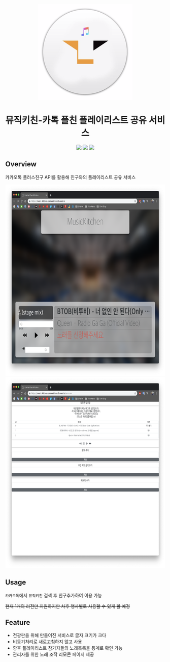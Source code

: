 <div align="middle">
    <img src="./readme_assets/logo.png" height="300px">
</div>

<h1 align="center">뮤직키친-카톡 플친 플레이리스트 공유 서비스</h1>

<p align="center">
    <img src="https://img.shields.io/badge/Coverage-1%20thd-brightgreen.svg"/>
    <img src="https://img.shields.io/badge/Lang-ruby-red.svg"/>
    <img src="https://img.shields.io/badge/release-v0.0.1-orange.svg"/>
</p>


## Overview

카카오톡 플러스친구 API를 활용해 친구와의 플레이리스트 공유 서비스 

<img src="./readme_assets/list.png" height="600px">

<img src="./readme_assets/remocon.png" height="600px">

## Usage

`카카오톡`에서 `뮤직키친` 검색 후 친구추가하여 이용 가능

~~현재 1개의 리전만 지원하지만 차후 행사별로 사용할 수 있게 할 예정~~

## Feature

* 전광판을 위해 만들어진 서비스로 글자 크기가 크다
* 비동기처리로 새로고침하지 않고 사용
* 향후 플레이리스트 참가자들의 노래목록을 통계로 확인 가능
* 관리자를 위한 노래 조작 리모콘 페이지 제공

